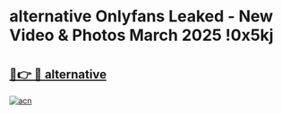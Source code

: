 # alternative Onlyfans Leaked - New Video & Photos March 2025 !0x5kj

# <h2><a href="https://cwgusu.iuczelnia.edu.pl?title=alternative&ref=0x5kj">🔗👉 🔴 alternative</a></h2>

[![acn](https://github.com/user-attachments/assets/0f9c940e-d8b0-45ae-aac7-cd30a18b3e1c)](https://cwgusu.iuczelnia.edu.pl?title=alternative&ref=0x5kj)

